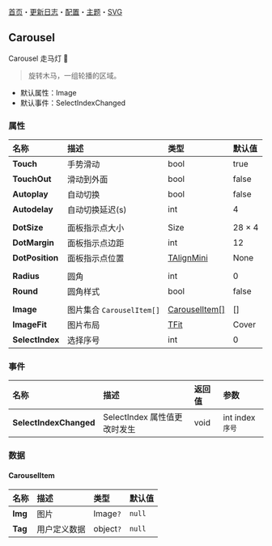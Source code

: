 ﻿[首页](../Home.md)・[更新日志](../UpdateLog.md)・[配置](../Config.md)・[主题](../Theme.md)・[SVG](../SVG.md)

## Carousel

Carousel 走马灯 👚

> 旋转木马，一组轮播的区域。

- 默认属性：Image
- 默认事件：SelectIndexChanged

### 属性

名称 | 描述 | 类型 | 默认值 |
:--|:--|:--|:--|
**Touch** | 手势滑动 | bool | true |
**TouchOut** | 滑动到外面 | bool | false |
**Autoplay** | 自动切换 | bool | false |
**Autodelay** | 自动切换延迟(s) | int | 4 |
||||
**DotSize** | 面板指示点大小 | Size | 28 × 4 |
**DotMargin** | 面板指示点边距 | int | 12 |
**DotPosition** | 面板指示点位置 | [TAlignMini](Enum#talignmini) | None |
||||
**Radius** | 圆角 | int | 0 |
**Round** | 圆角样式 | bool | false |
||||
**Image** | 图片集合 `CarouselItem[]` | [CarouselItem[]](#carouselitem) | [] |
**ImageFit** | 图片布局 | [TFit](Enum#tfit) | Cover |
**SelectIndex** | 选择序号 | int | 0 |

### 事件

名称 | 描述 | 返回值 | 参数 |
:--|:--|:--|:--|
**SelectIndexChanged** | SelectIndex 属性值更改时发生 | void | int index `序号` |

### 数据

#### CarouselItem

名称 | 描述 | 类型 | 默认值 |
:--|:--|:--|:--|
**Img** | 图片 | Image`?` | `null` |
**Tag** | 用户定义数据 | object`?` | `null` |